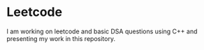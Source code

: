 # Leetcode
 

I am working on leetcode and basic DSA questions using C++ and presenting my work in this repository.
